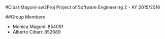 #CibariMagoni-sw2Proj
Project of Software Engineering 2 - AY 2015/2016

##Group Members
* Monica Magoni: 854091
* Alberto Cibari: 852689
